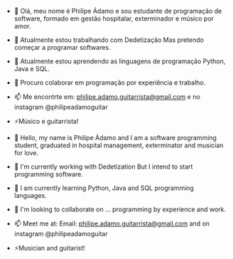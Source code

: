 
- 👋 Olá, meu nome é Philipe Ádamo e sou estudante de programação de software, formado em gestão hospitalar, exterminador e músico por amor.
- 🔭 Atualmente estou trabalhando com Dedetização Mas pretendo começar a programar softwares.
- 🌱 Atualmente estou aprendendo as linguagens de programação Python, Java e SQL.
- 👯 Procuro colaborar em programação por experiência e trabalho.
- 📫 Me encontrte em: philipe.adamo.guitarrista@gmail.com e no instagram @philipeadamoguitar
- ⚡Músico e guitarrista!

- 👋 Hello, my name is Philipe Ádamo and I am a software programming student, graduated in hospital management, exterminator and musician for love.
- 🔭 I'm currently working with Dedetization But I intend to start programming software.
- 🌱 I am currently learning Python, Java and SQL programming languages.
- 👯 I'm looking to collaborate on ... programming by experience and work.
- 📫 Meet me at: Email: philipe.adamo.guitarrista@gmail.com and on instagram @philipeadamoguitar
- ⚡Musician and guitarist!
